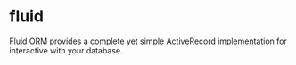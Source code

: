 # fluid
Fluid ORM provides a complete yet simple ActiveRecord implementation for interactive with your database.
